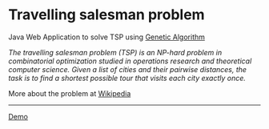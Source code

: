 Travelling salesman problem
==================================================
Java Web Application to solve TSP using [Genetic Algorithm](http://en.wikipedia.org/wiki/Genetic_algorithm)

_The travelling salesman problem (TSP) is an NP-hard problem in combinatorial optimization studied in operations research and theoretical computer science. Given a list of cities and their pairwise distances, the task is to find a shortest possible tour that visits each city exactly once._

More about the problem at [Wikipedia](http://en.wikipedia.org/wiki/Travelling_salesman_problem)

---

[Demo](http://app.mozgoweb.com)